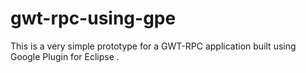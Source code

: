 # gwt-rpc-using-gpe
This is a very simple prototype for a GWT-RPC application built using Google Plugin for Eclipse .
